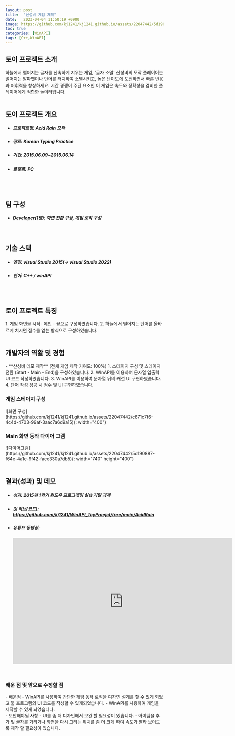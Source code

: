 ```yaml
---
layout: post
title:  "산성비 게임 제작"
date:   2023-04-04 11:50:19 +0900
image: https://github.com/kj1241/kj1241.github.io/assets/22047442/5d190887-f64e-4a1e-9f42-faee330a7db5
toc: true
categories: [WinAPI]
tags: [C++,WinAPI]
---
```


<h2><green1_h2> 토이 프로젝트 소개 </green1_h2></h2>
하늘에서 떨어지는 글자를 신속하게 지우는 게임, '글자 소멸' 산성비의 모작  
플레이어는 떨어지는 알파벳이나 단어를 터치하여 소멸시키고, 높은 난이도에 도전하면서 빠른 반응과 어휘력을 향상하세요.  
시간 경쟁이 주된 요소인 이 게임은 속도와 정확성을 겸비한 플레이어에게 적합한 놀이터입니다.  

<br>
<br>
<h2><green1_h2> 토이 프로젝트 개요 </green1_h2></h2><ul>
<li><h5><green1_h5>프로젝트명: </green1_h5><span> Acid Rain 모작 </span></h5></li>
<li><h5><green1_h5>장르: </green1_h5><span> Korean Typing Practice</span></h5></li>
<li><h5><green1_h5>기간: </green1_h5><span> 2015.06.09~2015.06.14</span></h5></li>
<li><h5><green1_h5>플랫폼: </green1_h5><span> PC </span></h5></li></ul>


<br>
<br>
<h2><green1_h2> 팀 구성 </green1_h2></h2><ul> 
<li><h5><green1_h5>Developer(1명): </green1_h5><span> 화면 전환 구성, 게임 로직 구성 </span></h5></li>
</ul>

<br>
<h2><green1_h2> 기술 스택 </green1_h2></h2><ul>
<li><h5><green1_h5>엔진: </green1_h5><span> visual Studio 2015(-> visual Studio 2022) </span></h5></li>
<li><h5><green1_h5>언어: </green1_h5><span> C++ / winAPI   </span></h5></li>
</ul>

<br>
<br>
<h2 ><green1_h2> 토이 프로젝트 특징 </green1_h2></h2>
1. 게임 화면을 시작- 메인 - 끝으로 구성하였습니다.
2. 하늘에서 떨어지는 단어를 올바르게 치시면 점수를 얻는 방식으로 구성하였습니다.

<br>
<br>
<h2><green1_h2> 개발자의 역활 및 경험 </green1_h2></h2>
- **산성비 데모 제작** <span><red1_error>(전체 게임 제작 기여도: 100%)</red1_error></span>
    1. 스테이지 구성 및 스테이지 전환 (Start - Main - End)을 구성하였습니다.
    2. WInAPI를 이용하여 문자열 입출력 UI 코드 작성하였습니다.
    3. WinAPI를 이용하여 문자열 뒤의 캐럿 UI 구현하였습니다. 
    4. 단어 작성 성공 시 점수 및 UI 구현하였습니다.


<br>
<h3><green1_h3> 게임 스테이지 구성 </green1_h3></h3>
![화면 구성](https://github.com/kj1241/kj1241.github.io/assets/22047442/c871c7f6-4c4d-4703-99af-3aac7a6d9a15){: width="400"}

<br>
<h3><green1_h3> Main 화면 동작 다이어 그램 </green1_h3></h3>
![다이어그램](https://github.com/kj1241/kj1241.github.io/assets/22047442/5d190887-f64e-4a1e-9f42-faee330a7db5){: width="740" height="400"}



<br>
<br>
<h2><green1_h2> 결과(성과) 및 데모 </green1_h2></h2>
<ul>
<li><h5><green1_h5>성과: </green1_h5><span> 2015년 1학기 윈도우 프로그래밍 실습 기말 과제 </span></h5></li>
<li><h5><green1_h5>깃 허브(코드): </green1_h5><span> 
<a href="https://github.com/kj1241/WinAPI_ToyProejct/tree/main/AcidRain">https://github.com/kj1241/WinAPI_ToyProejct/tree/main/AcidRain</a> </span></h5></li>
<li><h5><yellow1_h5>유튜브 동영상: </yellow1_h5></h5> 
<iframe width="700" height="400" src="https://www.youtube.com/embed/eYwX1WuaEYE" title="산성비(WinAPI)" frameborder="0" allow="accelerometer; autoplay; clipboard-write; encrypted-media; gyroscope; picture-in-picture; web-share" allowfullscreen></iframe>
</li>
</ul>


<br>
<h3><green1_h3> 배운 점 및 앞으로 수정할 점 </green1_h3></h3>
- 배운점
    - WinAPI를 사용하여 간단한 게임 동작 로직을 디자인 설계를 할 수 있게 되었고 툴 프로그램의 UI 코드를 작성할 수 있게되었습니다.
    - WinAPI를 사용하여 게임을 제작할 수 있게 되었습니다.
<br>
- 보안해야될 사항
    - UI를 좀 더 디자인해서 보완 할 필요성이 있습니다.
    - 아이템을 추가 및 글자를 가리거나 화면을 다시 그리는 위치를 좀 더 크게 하여 속도가 빨라 보이도록 제작 할 필요성이 있습니다.




